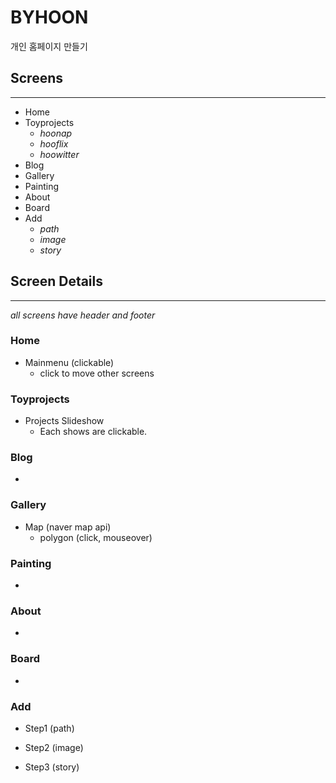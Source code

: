 # BYHOON
개인 홈페이지 만들기
## Screens
*** 
- Home 
- Toyprojects
    - _hoonap_
    - _hooflix_
    - _hoowitter_
- Blog
- Gallery
- Painting
- About
- Board
- Add
    - _path_
    - _image_
    - _story_

## Screen Details
*** 
_all screens have header and footer_

### Home
- Mainmenu (clickable)
    + click to move other screens

### Toyprojects
- Projects Slideshow
    - Each shows are clickable.

### Blog
-

### Gallery
- Map (naver map api)
    - polygon (click, mouseover)

### Painting
- 

### About
-

### Board
-

### Add
- Step1 (path)

- Step2 (image)

- Step3 (story)